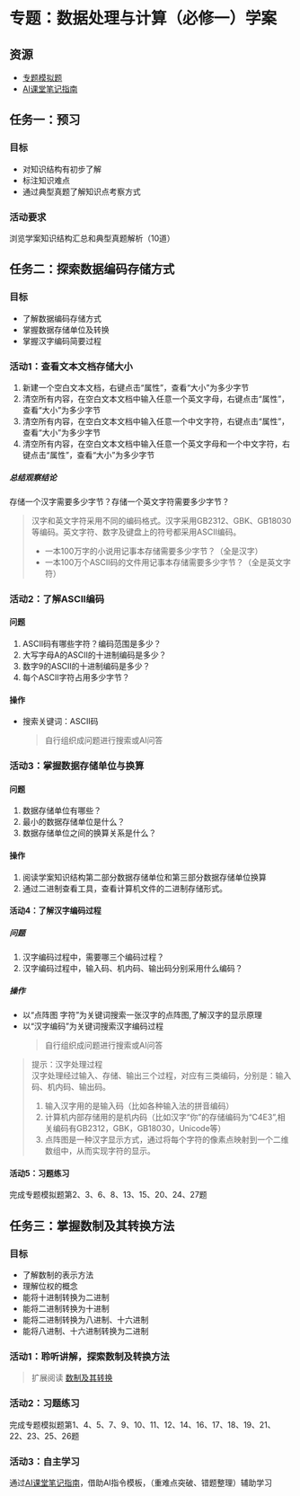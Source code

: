 # 专题：数据处理与计算（必修一）学案
## 资源
- [专题模拟题](https://github.com/wenqn/beike/blob/main/%E5%AD%A6%E8%80%83%E5%A4%8D%E4%B9%A0/%E4%B8%93%E9%A2%98%E5%AD%A6%E6%A1%88/%E6%95%B0%E6%8D%AE%E5%A4%84%E7%90%86%E4%B8%8E%E8%AE%A1%E7%AE%97.md)
- [AI课堂笔记指南](https://github.com/wenqn/beike/blob/main/%E5%AD%A6%E8%80%83%E5%A4%8D%E4%B9%A0/AI%E8%AF%BE%E5%A0%82%E7%AC%94%E8%AE%B0%E6%8C%87%E5%8D%97.md)
  
## 任务一：预习
### 目标
- 对知识结构有初步了解
- 标注知识难点
- 通过典型真题了解知识点考察方式

### 活动要求
浏览学案知识结构汇总和典型真题解析（10道）

## 任务二：探索数据编码存储方式
### 目标
- 了解数据编码存储方式
- 掌握数据存储单位及转换
- 掌握汉字编码简要过程
### 活动1：查看文本文档存储大小
1. 新建一个空白文本文档，右键点击“属性”，查看“大小”为多少字节
2. 清空所有内容，在空白文本文档中输入任意一个英文字母，右键点击“属性”，查看“大小”为多少字节
3. 清空所有内容，在空白文本文档中输入任意一个中文字符，右键点击“属性”，查看“大小”为多少字节
4. 清空所有内容，在空白文本文档中输入任意一个英文字母和一个中文字符，右键点击“属性”，查看“大小”为多少字节
##### 总结观察结论
存储一个汉字需要多少字节？存储一个英文字符需要多少字节？
> 汉字和英文字符采用不同的编码格式。汉字采用GB2312、GBK、GB18030等编码。英文字符、数字及键盘上的符号都采用ASCII编码。
> - 一本100万字的小说用记事本存储需要多少字节？（全是汉字）
> - 一本100万个ASCII码的文件用记事本存储需要多少字节？（全是英文字符）
>
### 活动2：了解ASCII编码
#### 问题
 1. ASCII码有哪些字符？编码范围是多少？
 2. 大写字母A的ASCII的十进制编码是多少？
 3. 数字9的ASCII的十进制编码是多少？
 4. 每个ASCII字符占用多少字节？

#### 操作
- 搜索关键词：ASCII码
  > 自行组织成问题进行搜索或AI问答

### 活动3：掌握数据存储单位与换算
#### 问题
 1. 数据存储单位有哪些？
 2. 最小的数据存储单位是什么？
 2. 数据存储单位之间的换算关系是什么？

#### 操作
1. 阅读学案知识结构第二部分数据存储单位和第三部分数据存储单位换算
2. 通过二进制查看工具，查看计算机文件的二进制存储形式。
   
#### 活动4：了解汉字编码过程
##### 问题
 1. 汉字编码过程中，需要哪三个编码过程？
 2. 汉字编码过程中，输入码、机内码、输出码分别采用什么编码？

##### 操作
- 以“点阵图 字符”为关键词搜索一张汉字的点阵图,了解汉字的显示原理
- 以“汉字编码”为关键词搜索汉字编码过程
  > 自行组织成问题进行搜索或AI问答

>提示：汉字处理过程  
   > 汉字处理经过输入、存储、输出三个过程，对应有三类编码，分别是：输入码、机内码、输出码。
   > 1. 输入汉字用的是输入码（比如各种输入法的拼音编码）
   > 2. 计算机内部存储用的是机内码（比如汉字“你”的存储编码为“C4E3”,相关编码有GB2312，GBK，GB18030，Unicode等）
   > 3. 点阵图是一种汉字显示方式，通过将每个字符的像素点映射到一个二维数组中，从而实现字符的显示。

#### 活动5：习题练习
完成专题模拟题第2、3、6、8、13、15、20、24、27题

## 任务三：掌握数制及其转换方法
### 目标
- 了解数制的表示方法
- 理解位权的概念
- 能将十进制转换为二进制
- 能将二进制转换为十进制
- 能将二进制转换为八进制、十六进制
- 能将八进制、十六进制转换为二进制
  
### 活动1：聆听讲解，探索数制及转换方法
   > 扩展阅读
   > [数制及其转换](https://github.com/wenqn/beike/blob/main/%E5%AD%A6%E8%80%83%E5%A4%8D%E4%B9%A0/%E6%95%B0%E5%88%B6%E5%8F%8A%E5%85%B6%E8%BD%AC%E6%8D%A2.md)

### 活动2：习题练习
   完成专题模拟题第1、4、5、7、9、10、11、12、14、16、17、18、19、21、22、23、25、26题
### 活动3：自主学习
通过[AI课堂笔记指南](https://github.com/wenqn/beike/blob/main/AI%E8%BE%85%E5%8A%A9%E5%AD%A6%E4%B9%A0/AI%E8%AF%BE%E5%A0%82%E7%AC%94%E8%AE%B0%E6%8C%87%E5%8D%97.md)，借助AI指令模板，（重难点突破、错题整理）辅助学习